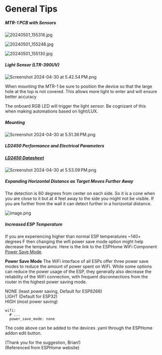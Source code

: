 # General Tips

##### **MTR-1 PCB with Sensors** 

![20240501_155316.jpg](../assets/20240501-155316.jpg)

![20240501_155248.jpg](../assets/20240501-155248.jpg)

![20240501_155130.jpg](../assets/20240501-155130.jpg)

##### **Light Sensor (LTR-390UV)** 

![Screenshot 2024-04-30 at 5.42.54 PM.png](../assets/screenshot-2024-04-30-at-5-42-54-pm.png)

When mounting the MTR-1 be sure to position the device so that the large hole at the top is not covered. This allows more light to enter and will ensure better accuracy

The onboard RGB LED will trigger the light sensor. Be cognizant of this when making automations based on light/LUX.

##### **Mounting**

![Screenshot 2024-04-30 at 5.51.36 PM.png](../assets/screenshot-2024-04-30-at-5-51-36-pm.png)

##### **LD2450 Performance and Electrical Parameters**

##### **[LD2450 Datasheet](https://www.tinytronics.nl/index.php?route=product/product/get_file&file=6000/HLK-LD2450-Instruction-Manual.pdf)**
![Screenshot 2024-04-30 at 5.53.09 PM.png](../assets/screenshot-2024-04-30-at-5-53-09-pm.png)  


##### **Expanding Horizontal Distance as Target Moves Further Away** 

The detection is 60 degrees from center on each side. So it is a cone when you are close to it but at 4 feet away to the side you might not be visible. If you are further from the wall it can detect further in a horizontal distance.

![image.png](../assets/9jtimage.png)

##### **Increased ESP Temperature**

If you are experiencing higher than normal ESP temperatures ~140+ degrees F then changing the wifi power save mode option might help decrease the temperature. Here is the link to the ESPHome WiFi Component [Power Save Mode](https://esphome.io/components/wifi.html#power-save-mode).  
  
**Power Save Mode** The WiFi interface of all ESPs offer three power save modes to reduce the amount of power spent on WiFi. While some options can reduce the power usage of the ESP, they generally also decrease the reliability of the WiFi connection, with frequent disconnections from the router in the highest power saving mode.  
  
NONE (least power saving, Default for ESP8266)  
LIGHT (Default for ESP32)  
HIGH (most power saving)

```
wifi:
  # ...
  power_save_mode: none
```

The code above can be added to the devices .yaml through the ESPHome addon edit button.  
  
(Thank you for the suggestion, Brian!)  
(Referenced from ESPHome website)